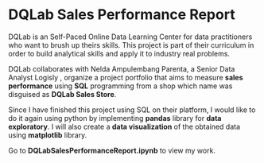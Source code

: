 # DQLab Sales Performance Report

DQLab is an Self-Paced Online Data Learning Center for data practitioners who want to brush up theirs skills. This project is part of their curriculum in order to build analytical skills and apply it to industry real problems.

DQLab collaborates with Nelda Ampulembang Parenta, a Senior Data Analyst Logisly , organize a project portfolio that aims to measure **sales performance** using **SQL** programming from a shop which name was disguised as **DQLab Sales Store**.

Since I have finished this project using SQL on their platform, I would like to do it again using python by implementing **pandas** library for **data exploratory**. I will also create a **data visualization** of the obtained data using **matplotlib** library.

Go to **DQLabSalesPerformanceReport.ipynb** to view my work.
